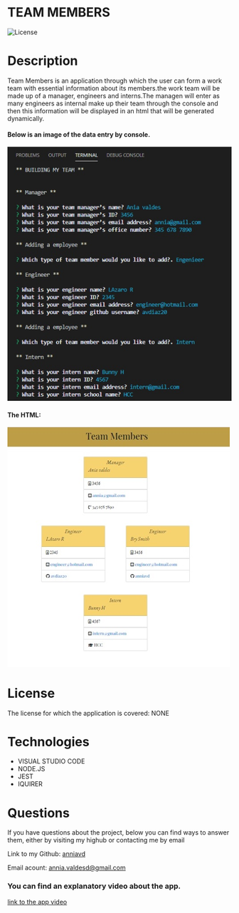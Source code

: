 # TEAM MEMBERS


![License](https://img.shields.io/badge/License-NONE-grenn.svg)
  

# Description

Team Members is an application through which the user can form a work team with essential information about its members.the work team will be made up of a manager, engineers and interns.The managen will enter as many engineers as internal make up their team through the console and then this information will be displayed in an html that will be generated dynamically.

#### Below is an image of the data entry by console.

![console info](/image/app-console.jpg)
  
 
#### The HTML:

 ![Homepage](/image/home-page.jpg)



# License
The license for which the application is covered:
NONE 

# Technologies 
 - VISUAL STUDIO CODE
- NODE.JS
- JEST
- IQUIRER

# Questions

  If you have questions about the project, below you can find ways to answer them, either by visiting my highub or contacting me by email
  
  Link to my Github: [anniavd](https://github.com/anniavd)

  
  Email acount: [annia.valdesd@gmail.com](mailto:annia.valdesd@gmail.com)


 ### You can find an explanatory video about the app.

 [link to the app video](https://drive.google.com/file/d/1ryGk-HPcxNP_HP_svfXjq_T7xuHa1To3)
    
